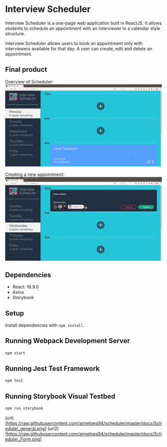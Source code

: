 # Interview Scheduler

Interview Scheduler is a one-page web application built in ReactJS. It allows students to schedule an appointment with an interviewer in a calendar style structure.

Interview Scheduler allows users to book an appointment only with interviewers available for that day. A user can create, edit and delete an appointment. 

## Final product

Overview of Scheduler:
!["Overview of Scheduler"](https://raw.githubusercontent.com/anneloes94/scheduler/master/docs/Scheduler_general.png)

Creating a new appointment:
!["Creating a new appointment"](https://raw.githubusercontent.com/anneloes94/scheduler/master/docs/Scheduler_Form.png)

## Dependencies

- React: 16.9.0
- Axios
- Storybook

## Setup

Install dependencies with `npm install`.

## Running Webpack Development Server

```sh
npm start
```

## Running Jest Test Framework

```sh
npm test
```

## Running Storybook Visual Testbed

```sh
npm run storybook
```
(url)[https://raw.githubusercontent.com/anneloes94/scheduler/master/docs/Scheduler_general.png]
(url2)[https://raw.githubusercontent.com/anneloes94/scheduler/master/docs/Scheduler_Form.png]